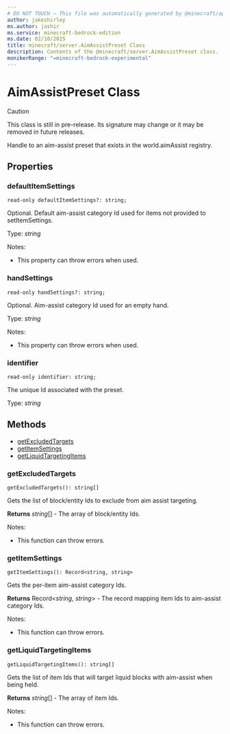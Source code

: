 ```yaml
---
# DO NOT TOUCH — This file was automatically generated by @minecraft/api-docs-generator, to report problems file an issue at https://github.com/Mojang/minecraft-scripting-libraries
author: jakeshirley
ms.author: jashir
ms.service: minecraft-bedrock-edition
ms.date: 02/10/2025
title: minecraft/server.AimAssistPreset Class
description: Contents of the @minecraft/server.AimAssistPreset class.
monikerRange: "=minecraft-bedrock-experimental"
---
```

# AimAssistPreset Class

> [!CAUTION]
> This class is still in pre-release.  Its signature may change or it may be removed in future releases.

Handle to an aim-assist preset that exists in the world.aimAssist registry.

## Properties

### **defaultItemSettings**
`read-only defaultItemSettings?: string;`

Optional. Default aim-assist category Id used for items not provided to setItemSettings.

Type: *string*

Notes:
  - This property can throw errors when used.

### **handSettings**
`read-only handSettings?: string;`

Optional. Aim-assist category Id used for an empty hand.

Type: *string*

Notes:
  - This property can throw errors when used.

### **identifier**
`read-only identifier: string;`

The unique Id associated with the preset.

Type: *string*

## Methods
- [getExcludedTargets](#getexcludedtargets)
- [getItemSettings](#getitemsettings)
- [getLiquidTargetingItems](#getliquidtargetingitems)

### **getExcludedTargets**
`
getExcludedTargets(): string[]
`

Gets the list of block/entity Ids to exclude from aim assist targeting.

**Returns** *string*[] - The array of block/entity Ids.
  
Notes:
- This function can throw errors.

### **getItemSettings**
`
getItemSettings(): Record<string, string>
`

Gets the per-item aim-assist category Ids.

**Returns** Record<*string*, *string*> - The record mapping item Ids to aim-assist category Ids.
  
Notes:
- This function can throw errors.

### **getLiquidTargetingItems**
`
getLiquidTargetingItems(): string[]
`

Gets the list of item Ids that will target liquid blocks with aim-assist when being held.

**Returns** *string*[] - The array of item Ids.
  
Notes:
- This function can throw errors.
